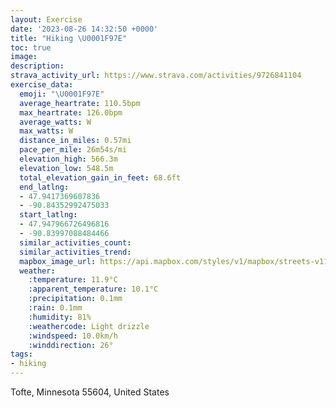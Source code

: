 ```yaml
---
layout: Exercise
date: '2023-08-26 14:32:50 +0000'
title: "Hiking \U0001F97E"
toc: true
image:
description:
strava_activity_url: https://www.strava.com/activities/9726841104
exercise_data:
  emoji: "\U0001F97E"
  average_heartrate: 110.5bpm
  max_heartrate: 126.0bpm
  average_watts: W
  max_watts: W
  distance_in_miles: 0.57mi
  pace_per_mile: 26m54s/mi
  elevation_high: 566.3m
  elevation_low: 548.5m
  total_elevation_gain_in_feet: 68.6ft
  end_latlng:
  - 47.9417369607836
  - -90.84352992475033
  start_latlng:
  - 47.947966726496816
  - -90.83997088484466
  similar_activities_count:
  similar_activities_trend:
  mapbox_image_url: https://api.mapbox.com/styles/v1/mapbox/streets-v11/static/path-5+787af2-1.0(uoscHjemiPLGNCd%40Af%40PVR%5Ex%40JFRF%60%40%60%40THVCVKb%40If%40S%5CAz%40QHELg%40BCD%3FZh%40LBz%40z%40NZPr%40N%5CNv%40Pd%40ZZLRp%40p%40v%40jA),pin-s-s+e5b22e(-90.84006,47.94635),pin-s-f+89ae00(-90.84260999999998,47.94217999999999)/auto/800x800?access_token=pk.eyJ1Ijoiam9zaGJlY2ttYW4iLCJhIjoiY205eWR2aDd1MWZ6djJrbXc4a3M0bWZleiJ9.XiG9OWkNcZk2QzjJbxLB4A
  weather:
    :temperature: 11.9°C
    :apparent_temperature: 10.1°C
    :precipitation: 0.1mm
    :rain: 0.1mm
    :humidity: 81%
    :weathercode: Light drizzle
    :windspeed: 10.0km/h
    :winddirection: 26°
tags:
- hiking
---
```

Tofte, Minnesota 55604, United States
